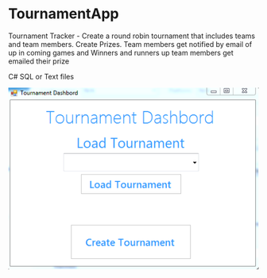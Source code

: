 # TournamentApp

Tournament Tracker - Create a round robin tournament that includes teams and team members. Create Prizes. Team members get notified by email of up in coming games and Winners and runners up team members get emailed their prize

C# SQL or Text files



<img src="/images/torny1.PNG" alt="My cool logo"/>

